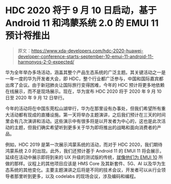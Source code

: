 # HDC 2020 将于 9 月 10 日启动，基于 Android 11 和鸿蒙系统 2.0 的 EMUI 11 预计将推出

> 原文：<https://www.xda-developers.com/hdc-2020-huawei-developer-conference-starts-september-10-emui-11-android-11-harmonyos-2-0-expected/>

华为全年举办多场活动，涵盖其整个产品生态系统的广泛主题。其关键活动之一是一年一度的华为开发者大会，即 HDC，整个行业都广泛参与，中国和国际嘉宾都出席了会议。由于新冠肺炎让国际旅行变得困难，今年的 HDC 预计将更多地依赖在线展示，而不是现场展示。现在，华为宣布 HDC 2020 将于 2020 年 9 月 10 日至 2020 年 9 月 12 日举行。

今年的活动将在中国东莞松山湖举行，华为在那里设有办事处，但我们希望所有重大活动都有现成的直播设施。第一天将举办主题演讲，之后我们预计在三天的时间里会有几次演讲和活动。这些演示中有很多将是以开发者为中心的，这也是此次活动的主题，但我们确实希望听到更多关于华为即将推出的战略和面向消费者的产品。

例如，HDC 2019 是第一次展示鸿蒙系统的活动，而对于 HDC 2020，我们期待鸿蒙系统 2.0 的出现。此外，我们还预计基于 Android 11 的 EMUI 11 将会展示，延续在活动中展示即将到来的 UX 升级的测试版的传统，[就像他们为 EMUI 10](https://www.xda-developers.com/emui-10-huawei-p30-pro-android-q-hands-on/) 所做的那样。议程上的其他项目应该是 HMS Core 及其新套件、5G、AI 以及华为生态系统的其他变化。主要主题演讲之后将是不同的技术会议，开发者可以从行业领导者那里听到更多，以及 codelabs 的现场会议，涉及编码和编程。